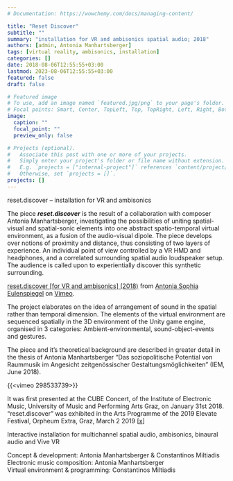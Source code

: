 ```yaml
---
# Documentation: https://wowchemy.com/docs/managing-content/

title: "Reset Discover"
subtitle: ""
summary: "installation for VR and ambisonics spatial audio; 2018"
authors: [admin, Antonia Manhartsberger]
tags: [virtual reality, ambisonics, installation]
categories: []
date: 2018-08-06T12:55:55+03:00
lastmod: 2023-08-06T12:55:55+03:00
featured: false
draft: false

# Featured image
# To use, add an image named `featured.jpg/png` to your page's folder.
# Focal points: Smart, Center, TopLeft, Top, TopRight, Left, Right, BottomLeft, Bottom, BottomRight.
image:
  caption: ""
  focal_point: ""
  preview_only: false

# Projects (optional).
#   Associate this post with one or more of your projects.
#   Simply enter your project's folder or file name without extension.
#   E.g. `projects = ["internal-project"]` references `content/project/deep-learning/index.md`.
#   Otherwise, set `projects = []`.
projects: []
---
```

reset.discover – installation for VR and ambisonics

The piece _**reset.discover**_ is the result of a collaboration with composer Antonia Manhartsberger, investigating the possibilities of uniting spatial-visual and spatial-sonic elements into one abstract spatio-temporal virtual environment, as a fusion of the audio-visual dipole. The piece develops over notions of proximity and distance, thus consisting of two layers of experience. An individual point of view controlled by a VR HMD and headphones, and a correlated surrounding spatial audio loudspeaker setup. The audience is called upon to experientially discover this synthetic surrounding.

[reset.discover [for VR and ambisonics] (2018)](https://vimeo.com/298533739) from [Antonia Sophia Eulenspiegel](https://vimeo.com/aseulenspiegel) on [Vimeo](https://vimeo.com).

The project elaborates on the idea of arrangement of sound in the spatial rather than temporal dimension. The elements of the virtual environment are sequenced spatially in the 3D environment of the Unity game engine, organised in 3 categories: Ambient-environmental, sound-object-events and gestures.

The piece and it’s theoretical background are described in greater detail in the thesis of Antonia Manhartsberger “Das soziopolitische Potential von Raummusik im Angesicht zeitgenössischer Gestaltungsmöglichkeiten” (IEM, June 2018).

{{<vimeo 298533739>}}

It was first presented at the CUBE Concert, of the Institute of Electronic Music, University of Music and Performing Arts Graz, on January 31st 2018.  
“reset.discover” was exhibited in the Arts Programme of the 2019 Elevate Festival, Orpheum Extra, Graz, March 2 2019 [[x](https://elevate.at/en/arts/programme/)]

Interactive installation for multichannel spatial audio, ambisonics, binaural audio and Vive VR

Concept & development: Antonia Manhartsberger & Constantinos Miltiadis  
Electronic music composition: Antonia Manhartsberger  
Virtual environment & programming: Constantinos Miltiadis